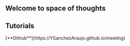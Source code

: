 ## Welcome to space of thoughts

<h2>Tutorials</h2>
[**Github**](https://YSanchezAraujo.github.io/meeting)
